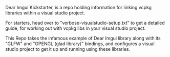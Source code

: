 
Dear Imgui Kickstarter, is a repo holding information for linking vcpkg libraries within a visual studio project.

For starters, head over to "verbose-visualstudio-setup.txt"
to get a detailed guide, for working out with vcpkg libs in your visual studio project.

This Repo takes the infamous example of Dear Imgui library along with its "GLFW" and "OPENGL (glad library)" bindings, and configures a visual studio project to get it up and running using these libraries.

